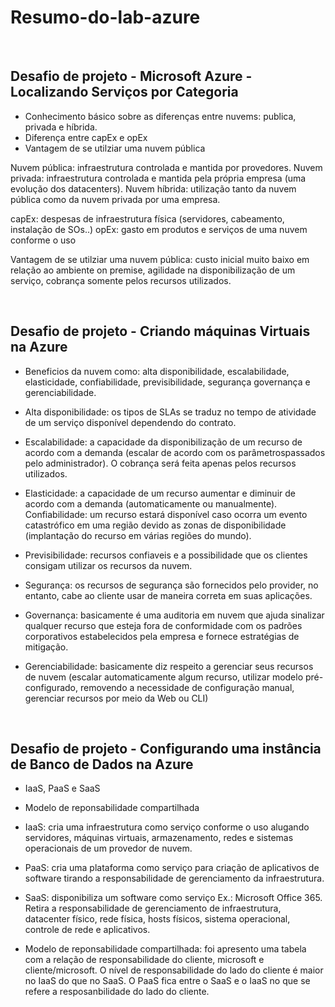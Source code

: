 # Resumo-do-lab-azure
<br>

## Desafio de projeto - Microsoft Azure - Localizando Serviços por Categoria

- Conhecimento básico sobre as diferenças entre nuvems: publica, privada e híbrida.
- Diferença entre capEx e opEx
- Vantagem de se utilziar uma nuvem pública

Nuvem pública: infraestrutura controlada e mantida por provedores.
Nuvem privada: infraestrutura controlada e mantida pela própria empresa (uma evolução dos datacenters).
Nuvem híbrida: utilização tanto da nuvem pública como da nuvem privada por uma empresa.

capEx: despesas de infraestrutura física (servidores, cabeamento, instalação de SOs..)
opEx: gasto em produtos e serviços de uma nuvem conforme o uso

Vantagem de se utilziar uma nuvem pública: custo inicial muito baixo em relação ao ambiente on premise, agilidade na disponibilização de um serviço,
cobrança somente pelos recursos utilizados.

<br>

## Desafio de projeto - Criando máquinas Virtuais na Azure

- Beneficios da nuvem como: alta disponibilidade, escalabilidade, elasticidade,
confiabilidade, previsibilidade, segurança governança e gerenciabilidade.

- Alta disponibilidade: os tipos de SLAs se traduz no tempo de atividade de um serviço disponível dependendo do contrato.
- Escalabilidade: a capacidade da disponibilização de um recurso de acordo com a demanda (escalar de acordo com os parâmetrospassados pelo administrador).
O cobrança será feita apenas pelos recursos utilizados.
- Elasticidade: a capacidade de um recurso aumentar e diminuir de acordo com a demanda (automaticamente ou manualmente).
Confiabilidade: um recurso estará disponível caso ocorra um evento catastrófico em uma região devido as zonas de disponibilidade (implantação do recurso
em várias regiões do mundo).
- Previsibilidade: recursos confiaveis e a possibilidade que os clientes consigam utilizar os recursos da nuvem.
- Segurança: os recursos de segurança são fornecidos pelo provider, no entanto, cabe ao cliente usar de maneira correta em suas aplicações.
- Governança: basicamente é uma auditoria em nuvem que ajuda sinalizar qualquer recurso que esteja fora de conformidade com os padrões corporativos estabelecidos pela empresa e fornece estratégias de mitigação.
- Gerenciabilidade: basicamente diz respeito a gerenciar seus recursos de nuvem (escalar automaticamente algum recurso, utilizar modelo pré-configurado, removendo a necessidade de configuração manual, gerenciar recursos por meio da Web ou CLI)

<br>

## Desafio de projeto - Configurando uma instância de Banco de Dados na Azure

- IaaS, PaaS e SaaS
- Modelo de reponsabilidade compartilhada

- IaaS: cria uma infraestrutura como serviço conforme o uso alugando servidores,
máquinas virtuais, armazenamento, redes e sistemas operacionais de um provedor de nuvem.
- PaaS: cria uma plataforma como serviço para criação de aplicativos de software tirando a responsabilidade
de gerenciamento da infraestrutura.
- SaaS: disponibiliza um software como serviço Ex.: Microsoft Office 365. Retira a responsabilidade de gerenciamento de infraestrutura,
datacenter físico, rede física, hosts físicos, sistema operacional, controle de rede e aplicativos.
- Modelo de reponsabilidade compartilhada: foi apresento uma tabela com a relação de responsabilidade do cliente, microsoft e cliente/microsoft.
O nível de responsabilidade do lado do cliente é maior no IaaS do que no SaaS. O PaaS fica entre o SaaS e o IaaS no que se refere a 
resposanbilidade do lado do cliente.


